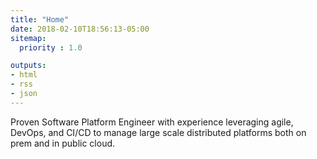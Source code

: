 ```yaml
---
title: "Home"
date: 2018-02-10T18:56:13-05:00
sitemap:
  priority : 1.0

outputs:
- html
- rss
- json
---
```

<p>Proven Software Platform Engineer with experience leveraging agile, DevOps, and CI/CD to manage large scale distributed platforms both on prem and in public cloud.</p>
